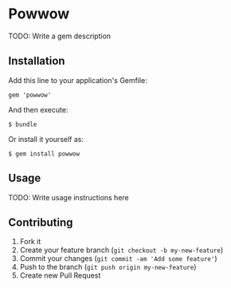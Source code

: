 # Powwow

TODO: Write a gem description

## Installation

Add this line to your application's Gemfile:

    gem 'powwow'

And then execute:

    $ bundle

Or install it yourself as:

    $ gem install powwow

## Usage

TODO: Write usage instructions here

## Contributing

1. Fork it
2. Create your feature branch (`git checkout -b my-new-feature`)
3. Commit your changes (`git commit -am 'Add some feature'`)
4. Push to the branch (`git push origin my-new-feature`)
5. Create new Pull Request
